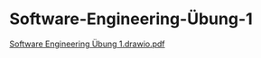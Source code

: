 # Software-Engineering-Übung-1
[Software Engineering Übung 1.drawio.pdf](https://github.com/user-attachments/files/22757264/Software.Engineering.Ubung.1.drawio.pdf)
